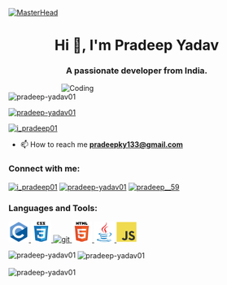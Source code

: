 [![MasterHead](https://user-images.githubusercontent.com/74038190/226190894-18e959ba-d458-4a94-ac44-790190f2a947.gif)](https://github.com/Pradeep-Yadav01)
<h1 align="center">Hi 👋, I'm Pradeep Yadav</h1>
<h3 align="center">A passionate developer from India.</h3>
<img align="right" alt="Coding" width="400" src="https://static.wixstatic.com/media/b313a9_89ebec0c5f384c65a9551f0c1ec18ca9~mv2.gif">


<p align="left"> <img src="https://komarev.com/ghpvc/?username=pradeep-yadav01&label=Profile%20views&color=0e75b6&style=flat" alt="pradeep-yadav01" /> </p>

<p align="left"> <a href="https://github.com/ryo-ma/github-profile-trophy"><img src="https://github-profile-trophy.vercel.app/?username=pradeep-yadav01" alt="pradeep-yadav01" /></a> </p>

<p align="left"> <a href="https://twitter.com/i_pradeep01" target="blank"><img src="https://img.shields.io/twitter/follow/i_pradeep01?logo=twitter&style=for-the-badge" alt="i_pradeep01" /></a> </p>

- 📫 How to reach me **pradeepky133@gmail.com**

<h3 align="left">Connect with me:</h3>
<p align="left">
<a href="https://twitter.com/i_pradeep01" target="blank"><img align="center" src="https://raw.githubusercontent.com/rahuldkjain/github-profile-readme-generator/master/src/images/icons/Social/twitter.svg" alt="i_pradeep01" height="30" width="40" /></a>
<a href="https://linkedin.com/in/pradeep-yadav01" target="blank"><img align="center" src="https://raw.githubusercontent.com/rahuldkjain/github-profile-readme-generator/master/src/images/icons/Social/linked-in-alt.svg" alt="pradeep-yadav01" height="30" width="40" /></a>
<a href="https://instagram.com/pradeep__59" target="blank"><img align="center" src="https://raw.githubusercontent.com/rahuldkjain/github-profile-readme-generator/master/src/images/icons/Social/instagram.svg" alt="pradeep__59" height="30" width="40" /></a>
</p>

<h3 align="left">Languages and Tools:</h3>
<p align="left"> <a href="https://www.cprogramming.com/" target="_blank" rel="noreferrer"> <img src="https://raw.githubusercontent.com/devicons/devicon/master/icons/c/c-original.svg" alt="c" width="40" height="40"/> </a> <a href="https://www.w3schools.com/css/" target="_blank" rel="noreferrer"> <img src="https://raw.githubusercontent.com/devicons/devicon/master/icons/css3/css3-original-wordmark.svg" alt="css3" width="40" height="40"/> </a> <a href="https://git-scm.com/" target="_blank" rel="noreferrer"> <img src="https://www.vectorlogo.zone/logos/git-scm/git-scm-icon.svg" alt="git" width="40" height="40"/> </a> <a href="https://www.w3.org/html/" target="_blank" rel="noreferrer"> <img src="https://raw.githubusercontent.com/devicons/devicon/master/icons/html5/html5-original-wordmark.svg" alt="html5" width="40" height="40"/> </a> <a href="https://www.java.com" target="_blank" rel="noreferrer"> <img src="https://raw.githubusercontent.com/devicons/devicon/master/icons/java/java-original.svg" alt="java" width="40" height="40"/> </a> <a href="https://developer.mozilla.org/en-US/docs/Web/JavaScript" target="_blank" rel="noreferrer"> <img src="https://raw.githubusercontent.com/devicons/devicon/master/icons/javascript/javascript-original.svg" alt="javascript" width="40" height="40"/> </a> </p>

<p><img align="left" src="https://github-readme-stats.vercel.app/api/top-langs?username=pradeep-yadav01&show_icons=true&locale=en&layout=compact" alt="pradeep-yadav01" /></p>

<p>&nbsp;<img align="center" src="https://github-readme-stats.vercel.app/api?username=pradeep-yadav01&show_icons=true&locale=en" alt="pradeep-yadav01" /></p>

<p><img align="center" src="https://github-readme-streak-stats.herokuapp.com/?user=pradeep-yadav01&" alt="pradeep-yadav01" /></p>



<!--
**Pradeep-Yadav01/Pradeep-Yadav01** is a ✨ _special_ ✨ repository because its `README.md` (this file) appears on your GitHub profile.

Here are some ideas to get you started:

- 🔭 I’m currently working on ...
- 🌱 I’m currently learning ...
- 👯 I’m looking to collaborate on ...
- 🤔 I’m looking for help with ...
- 💬 Ask me about ...
- 📫 How to reach me: ...
- 😄 Pronouns: ...
- ⚡ Fun fact: ...
-->
